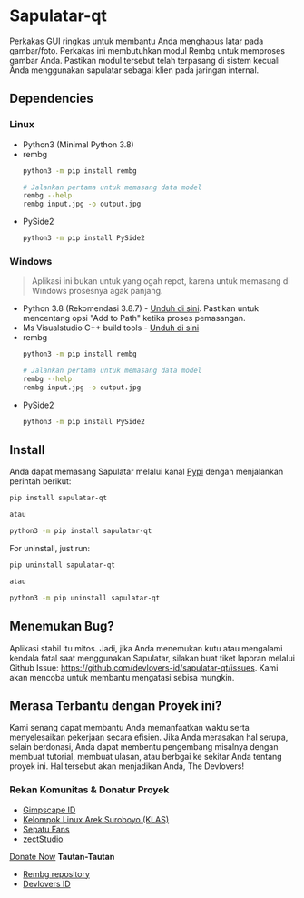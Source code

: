 # Sapulatar-qt

Perkakas GUI ringkas untuk membantu Anda menghapus latar pada gambar/foto. Perkakas ini membutuhkan modul Rembg untuk memproses gambar Anda. Pastikan modul tersebut telah terpasang di sistem kecuali Anda menggunakan sapulatar sebagai klien pada jaringan internal. 

## Dependencies

### Linux

- Python3 (Minimal Python 3.8)
- rembg
    ```bash
    python3 -m pip install rembg
    
    # Jalankan pertama untuk memasang data model
    rembg --help
    rembg input.jpg -o output.jpg
    ```
- PySide2
    ```bash
    python3 -m pip install PySide2
    ```

### Windows

> Aplikasi ini bukan untuk yang ogah repot, karena untuk memasang di Windows prosesnya agak panjang.

- Python 3.8 (Rekomendasi 3.8.7) - [Unduh di sini](https://www.python.org/downloads/release/python-387/). Pastikan untuk mencentang opsi "Add to Path" ketika proses pemasangan.
- Ms Visualstudio C++ build tools - [Unduh di sini](https://download.microsoft.com/download/5/f/7/5f7acaeb-8363-451f-9425-68a90f98b238/visualcppbuildtools_full.exe)
- rembg
    ```bash
    python3 -m pip install rembg

    # Jalankan pertama untuk memasang data model
    rembg --help
    rembg input.jpg -o output.jpg
    ```
- PySide2
    ```bash
    python3 -m pip install PySide2
    ```

## Install

Anda dapat memasang Sapulatar melalui kanal [Pypi](https://pypi.org/project/sapulatar-qt/) dengan menjalankan perintah berikut:

```bash
pip install sapulatar-qt

atau

python3 -m pip install sapulatar-qt
```

For uninstall, just run: 

```bash
pip uninstall sapulatar-qt

atau

python3 -m pip uninstall sapulatar-qt
```


## Menemukan Bug?

Aplikasi stabil itu mitos. Jadi, jika Anda menemukan kutu atau mengalami kendala fatal saat menggunakan Sapulatar, silakan buat tiket laporan melalui Github Issue: https://github.com/devlovers-id/sapulatar-qt/issues. Kami akan mencoba untuk membantu mengatasi sebisa mungkin.

## Merasa Terbantu dengan Proyek ini?

Kami senang dapat membantu Anda memanfaatkan waktu serta menyelesaikan pekerjaan secara efisien. Jika Anda merasakan hal serupa, selain berdonasi, Anda dapat membentu pengembang misalnya dengan membuat tutorial, membuat ulasan, atau berbgai ke sekitar Anda tentang proyek ini. Hal tersebut akan menjadikan Anda, The Devlovers!

### **Rekan Komunitas & Donatur Proyek**
- [Gimpscape ID](https://gimpscape.org)
- [Kelompok Linux Arek Suroboyo (KLAS)](https://klas.or.id)
- [Sepatu Fans](https://sepatuku.fans.co.id)
- [zectStudio](zectstudio.id)


[Donate Now](https://support.dev-is.my.id)
**Tautan-Tautan**

- [Rembg repository](https://github.com/danielgatis/rembg)
- [Devlovers ID](https://dev-is.my.id)
